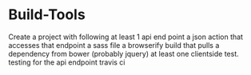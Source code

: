 Build-Tools
===========

Create a project with following  at least 1 api end point a json action that accesses that endpoint a sass file a browserify build that pulls a dependency from bower (probably jquery) at least one clientside test. testing for the api endpoint travis ci
